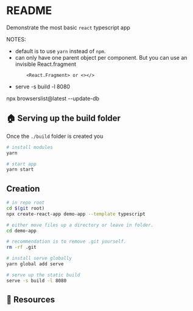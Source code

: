 # README

Demonstrate the most basic `react` typescript app  

NOTES:

* default is to use `yarn` instead of `npm`.  
* can only have one parent object per component.  But you can use an invisible React.fragment
    ```text
        <React.Fragment> or <></>
    ```
* serve -s build -l 8080

npx browserslist@latest --update-db

## 🏠 Serving up the build folder

Once the `./build` folder is created you  

```sh
# install modules
yarn 

# start app
yarn start
```

## Creation

```sh
# in repo root
cd $(git root)
npx create-react-app demo-app --template typescript

# either move files up a directory or leave in folder.
cd demo-app

# recommendation is to remove .git yourself.  
rm -rf .git

# install serve globally
yarn global add serve        

# serve up the static build 
serve -s build -l 8080    
```

## 👀 Resources
